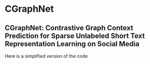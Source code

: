 # CGraphNet
## CGraphNet: Contrastive Graph Context Prediction for Sparse Unlabeled Short Text Representation Learning on Social Media

Here is a simplified version of the code
